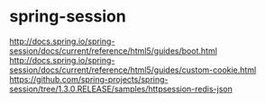 # spring-session

http://docs.spring.io/spring-session/docs/current/reference/html5/guides/boot.html
http://docs.spring.io/spring-session/docs/current/reference/html5/guides/custom-cookie.html
https://github.com/spring-projects/spring-session/tree/1.3.0.RELEASE/samples/httpsession-redis-json

